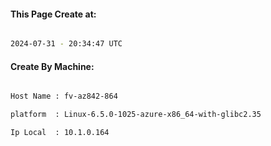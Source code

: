 
   
#### This Page Create at:

```bash

2024-07-31 - 20:34:47 UTC

```

#### Create By Machine:

```bash

Host Name : fv-az842-864

platform  : Linux-6.5.0-1025-azure-x86_64-with-glibc2.35

Ip Local  : 10.1.0.164

```

